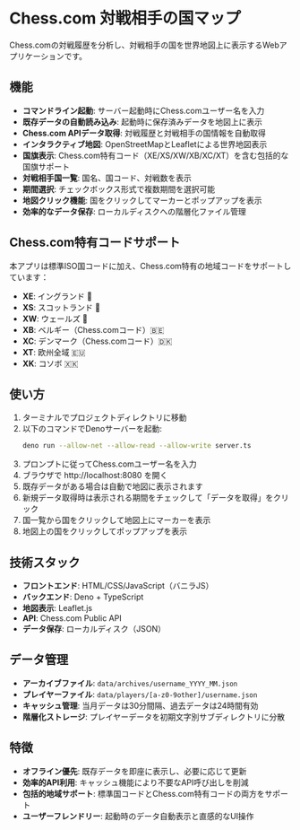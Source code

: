 # Chess.com 対戦相手の国マップ

Chess.comの対戦履歴を分析し、対戦相手の国を世界地図上に表示するWebアプリケーションです。

## 機能

- **コマンドライン起動**: サーバー起動時にChess.comユーザー名を入力
- **既存データの自動読み込み**: 起動時に保存済みデータを地図上に表示
- **Chess.com APIデータ取得**: 対戦履歴と対戦相手の国情報を自動取得
- **インタラクティブ地図**: OpenStreetMapとLeafletによる世界地図表示
- **国旗表示**:
  Chess.com特有コード（XE/XS/XW/XB/XC/XT）を含む包括的な国旗サポート
- **対戦相手国一覧**: 国名、国コード、対戦数を表示
- **期間選択**: チェックボックス形式で複数期間を選択可能
- **地図クリック機能**: 国をクリックしてマーカーとポップアップを表示
- **効率的なデータ保存**: ローカルディスクへの階層化ファイル管理

## Chess.com特有コードサポート

本アプリは標準ISO国コードに加え、Chess.com特有の地域コードをサポートしています：

- **XE**: イングランド 🏴󠁧󠁢󠁥󠁮󠁧󠁿
- **XS**: スコットランド 🏴󠁧󠁢󠁳󠁣󠁴󠁿
- **XW**: ウェールズ 🏴󠁧󠁢󠁷󠁬󠁳󠁿
- **XB**: ベルギー（Chess.comコード）🇧🇪
- **XC**: デンマーク（Chess.comコード）🇩🇰
- **XT**: 欧州全域 🇪🇺
- **XK**: コソボ 🇽🇰

## 使い方

1. ターミナルでプロジェクトディレクトリに移動
2. 以下のコマンドでDenoサーバーを起動:
   ```bash
   deno run --allow-net --allow-read --allow-write server.ts
   ```
3. プロンプトに従ってChess.comユーザー名を入力
4. ブラウザで http://localhost:8080 を開く
5. 既存データがある場合は自動で地図に表示されます
6. 新規データ取得時は表示される期間をチェックして「データを取得」をクリック
7. 国一覧から国をクリックして地図上にマーカーを表示
8. 地図上の国をクリックしてポップアップを表示

## 技術スタック

- **フロントエンド**: HTML/CSS/JavaScript（バニラJS）
- **バックエンド**: Deno + TypeScript
- **地図表示**: Leaflet.js
- **API**: Chess.com Public API
- **データ保存**: ローカルディスク（JSON）

## データ管理

- **アーカイブファイル**: `data/archives/username_YYYY_MM.json`
- **プレイヤーファイル**: `data/players/[a-z0-9other]/username.json`
- **キャッシュ管理**: 当月データは30分間隔、過去データは24時間有効
- **階層化ストレージ**: プレイヤーデータを初期文字別サブディレクトリに分散

## 特徴

- **オフライン優先**: 既存データを即座に表示し、必要に応じて更新
- **効率的API利用**: キャッシュ機能により不要なAPI呼び出しを削減
- **包括的地域サポート**: 標準国コードとChess.com特有コードの両方をサポート
- **ユーザーフレンドリー**: 起動時のデータ自動表示と直感的なUI操作
